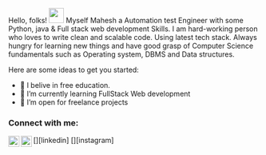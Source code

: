 

Hello, folks! <img src="https://raw.githubusercontent.com/MartinHeinz/MartinHeinz/master/wave.gif" width="30px">
Myself Mahesh a Automation test Engineer with some Python, java & Full stack web development Skills. I am hard-working person who loves to write clean and scalable code. Using latest tech stack. Always hungry for learning new things and have good grasp of Computer Science fundamentals such as Operating system, DBMS and Data structures.

 Here are some ideas to get you started:

- 🔭 I belive in free education.
- 🌱 I’m currently learning FullStack Web development
- 👯 I’m open for freelance projects




### Connect with me:


[<img align="left" alt="Mahesh Kumar | LinkedIn" width="22px" src="https://cdn.jsdelivr.net/npm/simple-icons@v3/icons/linkedin.svg" />][linkedin]
[<img align="left" alt="Instagram | Instagram" width="22px" src="https://cdn.jsdelivr.net/npm/simple-icons@v3/icons/instagram.svg" />][instagram]


<br/>
<br/>
<br/>






<br/>
<br/>
<br/>





